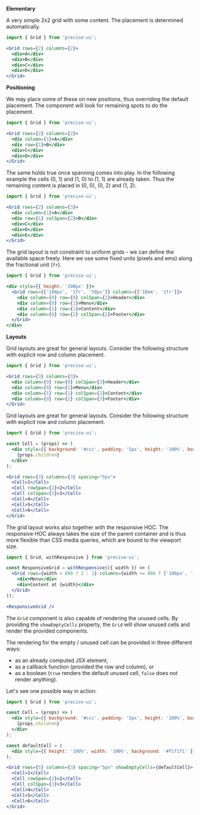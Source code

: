 **Elementary**

A very simple 2x2 grid with some content. The placement is determined automatically.

```jsx
import { Grid } from 'precise-ui';

<Grid rows={2} columns={2}>
  <div>A</div>
  <div>B</div>
  <div>C</div>
  <div>D</div>
</Grid>
```

**Positioning**

We may place some of these on new positions, thus overriding the default placement. The component will look for remaining spots to do the placement.

```jsx
import { Grid } from 'precise-ui';

<Grid rows={2} columns={2}>
  <div column={1}>A</div>
  <div row={1}>B</div>
  <div>C</div>
  <div>D</div>
</Grid>
```

The same holds true once spanning comes into play. In the following example the cells (0, 1) and (1, 0) to (1, 1) are already taken. Thus the remaining content is placed in (0, 0), (0, 2) and (1, 2).

```jsx
import { Grid } from 'precise-ui';

<Grid rows={2} columns={3}>
  <div column={1}>A</div>
  <div row={1} colSpan={2}>B</div>
  <div>C</div>
  <div>D</div>
  <div>E</div>
</Grid>
```

The grid layout is not constraint to uniform grids - we can define the available space freely. Here we use some fixed units (pixels and ems) along the fractional unit (`fr`).

```jsx
import { Grid } from 'precise-ui';

<div style={{ height: '200px' }}>
  <Grid rows={['100px', '1fr', '50px']} columns={['10em', '1fr']}>
    <div column={0} row={0} colSpan={2}>Header</div>
    <div column={0} row={1}>Menu</div>
    <div column={1} row={1}>Content</div>
    <div column={0} row={2} colSpan={2}>Footer</div>
  </Grid>
</div>
```

**Layouts**

Grid layouts are great for general layouts. Consider the following structure with explicit row and column placement.

```jsx
import { Grid } from 'precise-ui';

<Grid rows={3} columns={3}>
  <div column={0} row={0} colSpan={3}>Header</div>
  <div column={0} row={1}>Menu</div>
  <div column={1} row={1} colSpan={2}>Content</div>
  <div column={0} row={2} colSpan={3}>Footer</div>
</Grid>
```

Grid layouts are great for general layouts. Consider the following structure with explicit row and column placement.

```jsx
import { Grid } from 'precise-ui';

const Cell = (props) => (
  <div style={{ background: '#ccc', padding: '5px', height: '100%', boxSizing: 'border-box' }}>
    {props.children}
  </div>
);

<Grid rows={3} columns={3} spacing="5px">
  <Cell>1</Cell>
  <Cell rowSpan={2}>2</Cell>
  <Cell colSpan={3}>3</Cell>
  <Cell>4</Cell>
  <Cell>5</Cell>
  <Cell>6</Cell>
</Grid>
```

The grid layout works also together with the responsive HOC. The responsive HOC always takes the size of the parent container and is thus more flexible than CSS media queries, which are bound to the viewport size.

```jsx
import { Grid, withResponsive } from 'precise-ui';

const ResponsiveGrid = withResponsive(({ width }) => (
  <Grid rows={width < 800 ? 2 : 1} columns={width >= 800 ? ['100px', '1fr'] : 1}>
    <div>Menu</div>
    <div>Content at {width}</div>
  </Grid>
));

<ResponsiveGrid />
```

The `Grid` component is also capable of rendering the unused cells. By providing the `showEmptyCells` property, the `Grid` will show unused cells and render the provided components.

The rendering for the empty / unused cell can be provided in three different ways:

- as an already computed JSX element,
- as a callback function (provided the row and column), or
- as a boolean (`true` renders the default unused cell, `false` does not render anything).

Let's see one possible way in action:

```jsx
import { Grid } from 'precise-ui';

const Cell = (props) => (
  <div style={{ background: '#ccc', padding: '5px', height: '100%', boxSizing: 'border-box' }}>
    {props.children}
  </div>
);

const defaultCell = (
  <div style={{ height: '100%', width: '100%', background: '#f1f1f1' }}/>
);

<Grid rows={5} columns={3} spacing="5px" showEmptyCells={defaultCell}>
  <Cell>1</Cell>
  <Cell rowSpan={2}>2</Cell>
  <Cell colSpan={3}>3</Cell>
  <Cell>4</Cell>
  <Cell>5</Cell>
  <Cell>6</Cell>
</Grid>
```
